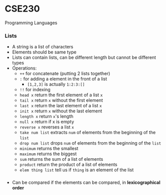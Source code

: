 # CSE230
Programming Languages

### Lists

* A string is a list of characters
* Elements should be same type
* Lists can contain lists, can be different length but cannot be different types
* Operations:
    * `++` for concatenate (putting 2 lists together)
    * `:` for adding a element in the front of a list
        * `[1,2,3]` is actually `1:2:3:[]`
    * `!!` for indexing
    * `head x` return the first element of a list `x`
    * `tail x` return `x` without the first element
    * `last x` return the last element of a list `x`
    * `init x` return `x` without the last element
    * `length x` return `x`'s length
    * `null x` return if x is empty
    * `reverse x` reverses a list `x`
    * `take num list` extracts `num` of elements from the beginning of the `list`
    * `drop num list` drops `num` of elements from the beginning of the `list`
    * `minimum` returns the smallest
    * `maximum` returns the biggest
    * `sum` returns the sum of a list of elements
    * `product` return the product of a list of elements
    * `elem thing list` tell us if `thing` is an element of the list 

###
* Can be compared if the elements can be compared, in **lexicographical order**
